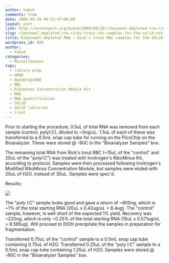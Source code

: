 ```yaml
---
author: kubu4
comments: true
date: 2009-09-29 04:32:47+00:00
layout: post
link: http://onsnetwork.org/kubu4/2009/09/28/ribosomal-depleted-rna-ricks-trout-rbc-samples-for-the-solid-wtk/
slug: ribosomal-depleted-rna-ricks-trout-rbc-samples-for-the-solid-wtk
title: Ribosomal-depleted RNA - Rick's trout RBC samples for the SOLiD WTK
wordpress_id: 856
author:
  - kubu4
categories:
  - Miscellaneous
tags:
  - library prep
  - mRNA
  - NanoDrop1000
  - RBC
  - Ribominus Concentration Module Kit
  - RNA
  - RNA quantification
  - SOLiD
  - SOLiD libraries
  - trout
---
```


Prior to starting the procedure, 0.5uL of total RNA was removed from each sample (control, polyI:C), diluted to ~5ng/uL. 1.5uL of each of these was transferred to a 0.5mL snap cap tube for running on the PicoChip on the Bioanalyzer. These were stored @ -80C in the "Bioanalyzer Samples" box.

The remaining total RNA from Rick's trout RBC (~15uL of the "control" and 20uL of the "polyI:C") was treated with Invitrogen's RiboMinus Kit, according to protocol. Samples were then processed following Invitrogen's Modified RiboMinus Concentration Module, but samples were eluted with 20uL of H2O, instead of 30uL. Samples were spec'd.

Results:

![](http://eagle.fish.washington.edu/Arabidopsis/RNA%20Spec%20Readings/20090928%20trout%20RBC%20ribo%20minus%20RNA%20SJW.jpg)

The "poly I:C" sample looks good and gave a return of ~800ng, which is ~1% of the total starting RNA (20uL x 0.42ug/uL = 8.4ug). The "control" sample, however, is well short of the expected 1% yield. Recovery was ~220ng, which is only ~0.25% of the total starting RNA (15uL x 0.571ug/uL = 8.565ug). Will proceed to EtOH precipitate the samples in preparation for fragmentation.

Transferred 0.75uL of the "control" sample to a 0.5mL snap cap tube containing 0.75uL of H2O. Transferred 0.25uL of the "poly I:C" sample to a 0.5mL snap cap tube containing 1.25uL of H2O. Samples were stored @ -80C in the "Bioanalyzer Samples" box.
